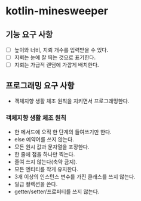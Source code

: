 # kotlin-minesweeper

## 기능 요구 사항

- [ ] 높이와 너비, 지뢰 개수를 입력받을 수 있다.
- [ ] 지뢰는 눈에 잘 띄는 것으로 표기한다.
- [ ] 지뢰는 가급적 랜덤에 가깝게 배치한다.

## 프로그래밍 요구 사항

- 객체지향 생활 체조 원칙을 지키면서 프로그래밍한다.

### 객체지향 생활 체조 원칙

- 한 메서드에 오직 한 단계의 들여쓰기만 한다.
- else 예약어를 쓰지 않는다.
- 모든 원시 값과 문자열을 포장한다.
- 한 줄에 점을 하나만 찍는다.
- 줄여 쓰지 않는다(축약 금지).
- 모든 엔티티를 작게 유지한다.
- 3개 이상의 인스턴스 변수를 가진 클래스를 쓰지 않는다.
- 일급 컬렉션을 쓴다.
- getter/setter/프로퍼티를 쓰지 않는다.
